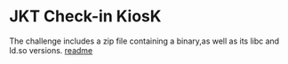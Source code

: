 # JKT Check-in KiosK


The challenge includes a zip file containing a binary,as well as its libc and ld.so versions.
[readme](README.md)






